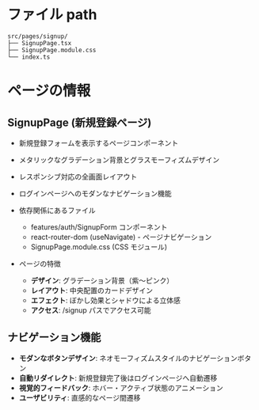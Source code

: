 # ファイル path

```
src/pages/signup/
├── SignupPage.tsx
├── SignupPage.module.css
└── index.ts
```

# ページの情報

## SignupPage (新規登録ページ)

- 新規登録フォームを表示するページコンポーネント
- メタリックなグラデーション背景とグラスモーフィズムデザイン
- レスポンシブ対応の全画面レイアウト
- ログインページへのモダンなナビゲーション機能

- 依存関係にあるファイル
  - features/auth/SignupForm コンポーネント
  - react-router-dom (useNavigate) - ページナビゲーション
  - SignupPage.module.css (CSS モジュール)
- ページの特徴
  - **デザイン**: グラデーション背景（紫〜ピンク）
  - **レイアウト**: 中央配置のカードデザイン
  - **エフェクト**: ぼかし効果とシャドウによる立体感
  - **アクセス**: /signup パスでアクセス可能

## ナビゲーション機能

- **モダンなボタンデザイン**: ネオモーフィズムスタイルのナビゲーションボタン
- **自動リダイレクト**: 新規登録完了後はログインページへ自動遷移
- **視覚的フィードバック**: ホバー・アクティブ状態のアニメーション
- **ユーザビリティ**: 直感的なページ間遷移

